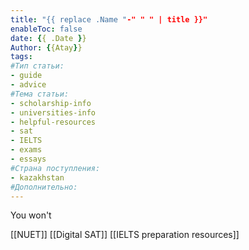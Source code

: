 ```yaml
---
title: "{{ replace .Name "-" " " | title }}"
enableToc: false
date: {{ .Date }}
Author: {{Atay}}
tags:
#Тип статьи:
- guide 
- advice
#Тема статьи:
- scholarship-info
- universities-info
- helpful-resources
- sat
- IELTS
- exams 
- essays
#Страна поступления:
- kazakhstan
#Дополнительно:
---
```


You won't 

[[NUET]]
[[Digital SAT]]
[[IELTS preparation resources]]












